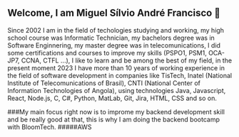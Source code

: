 ## Welcome, I am Miguel Sílvio André Francisco 👋
Since 2002 I am in the field of techologies studying and working, my high school course was Informatic Technician, my bachelors degree was in Software Enginnering, my master degree was in telecomunications, I did some certifications and courses to improve my skills (PSPO1, PSM1, OCA-JP7, CCNA, CTFL ...), I like to learn and be among the best of my field, in the present moment 2023 I have more than 10 years of working experience in the field of software development in companies like TisTech, Inatel (National Institute of Telecomunications of Brasil), CNTI (National Center of Information Technologies of Angola), using technologies Java, Javascript, React, Node.js, C, C#, Python, MatLab, Git, Jira, HTML, CSS and so on.

###My main focus right now is to improme my backend development skill and be really good at that, this is why I am doing the backend bootcamp with BloomTech.
#####AWS
<!--
**miguelsaf/miguelsaf** is a ✨ _special_ ✨ repository because its `README.md` (this file) appears on your GitHub profile.

Here are some ideas to get you started:

- 🔭 I’m currently working on ...
- 🌱 I’m currently learning ...
- 👯 I’m looking to collaborate on ...
- 🤔 I’m looking for help with ...
- 💬 Ask me about ...
- 📫 How to reach me: ...
- 😄 Pronouns: ...
- ⚡ Fun fact: ...
-->
